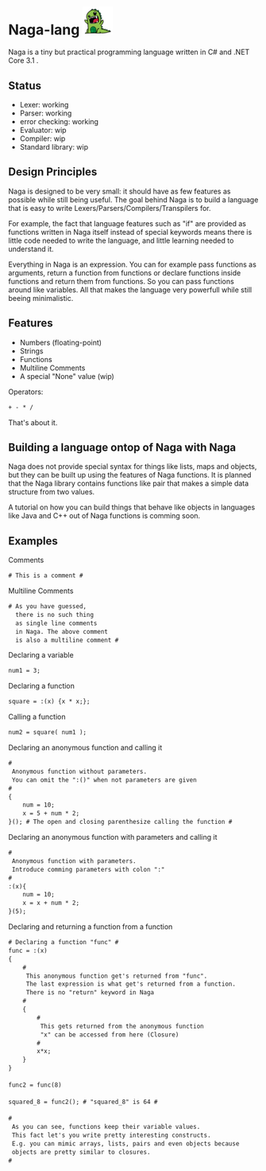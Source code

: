 


# Naga-lang <img src="https://github.com/RednibCoding/Naga-lang/blob/master/res/naga_icon.png" width="60">
Naga is a tiny but practical programming language written in C# and .NET Core 3.1 .

## Status
- Lexer: working
- Parser: working
- error checking: working
- Evaluator: wip
- Compiler: wip
- Standard library: wip

## Design Principles
Naga is designed to be very small: it should have as few features as possible
while still being useful. The goal behind Naga is to build a language that is easy
to write Lexers/Parsers/Compilers/Transpilers for.

For example, the fact that language features such as "if" are provided as functions written in Naga itself instead of
special keywords means there is little code needed to write the language, and little learning needed to understand it.

Everything in Naga is an expression. You can for example pass functions as arguments,
return a function from functions or declare functions inside functions and return them from functions.
So you can pass functions around like variables. All that makes the language very powerfull while still beeing minimalistic.

## Features
- Numbers (floating-point)
- Strings
- Functions
- Multiline Comments
- A special "None" value (wip)

Operators:
```html
+ - * /
```

That's about it.

## Building a language ontop of Naga with Naga
Naga does not provide special syntax for things like lists, maps and
objects, but they can be built up using the features of Naga functions.
It is planned that the Naga library contains functions like pair that makes a simple data
structure from two values.

A tutorial on how you can build things that behave like objects in languages like Java and
C++ out of Naga functions is comming soon.

## Examples
Comments
```html
# This is a comment #
```
Multiline Comments
```html
# As you have guessed,
  there is no such thing
  as single line comments
  in Naga. The above comment
  is also a multiline comment #
```
Declaring a variable
```html
num1 = 3;
```
Declaring a function
```html
square = :(x) {x * x;};
```
Calling a function
```html
num2 = square( num1 );
```
Declaring an anonymous function and calling it
```html
# 
 Anonymous function without parameters.
 You can omit the ":()" when not parameters are given
#
{
	num = 10;
	x = 5 + num * 2;
}(); # The open and closing parenthesize calling the function #
```
Declaring an anonymous function with parameters and calling it
```html
# 
 Anonymous function with parameters.
 Introduce comming parameters with colon ":"
#
:(x){
	num = 10;
	x = x + num * 2;
}(5);
```
Declaring and returning a function from a function
```html
# Declaring a function "func" #
func = :(x)
{
	#
	 This anonymous function get's returned from "func".
	 The last expression is what get's returned from a function.
	 There is no "return" keyword in Naga
	#
	{
		#
		 This gets returned from the anonymous function
		 "x" can be accessed from here (Closure)
		#
		x*x;
	}
}

func2 = func(8)

squared_8 = func2(); # "squared_8" is 64 #

#
 As you can see, functions keep their variable values.
 This fact let's you write pretty interesting constructs.
 E.g. you can mimic arrays, lists, pairs and even objects because
 objects are pretty similar to closures.
#
```

 
